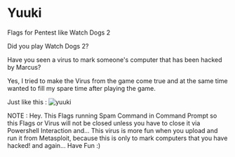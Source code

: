 # Yuuki
Flags for Pentest like Watch Dogs 2

Did you play Watch Dogs 2?

Have you seen a virus to mark someone's computer that has been hacked by Marcus?

Yes, I tried to make the Virus from the game come true and at the same time wanted to fill my spare time after playing the game.

Just like this :
![yuuki](https://user-images.githubusercontent.com/79379934/113267245-4f9e7580-9300-11eb-8cfe-03e07bbe670d.PNG)


NOTE :
Hey. This Flags running Spam Command in Command Prompt so this Flags or Virus will not be closed unless you have to close it via Powershell Interaction
and...
This virus is more fun when you upload and run it from Metasploit, because this is only to mark computers that you have hacked!
and again...
Have Fun :)
